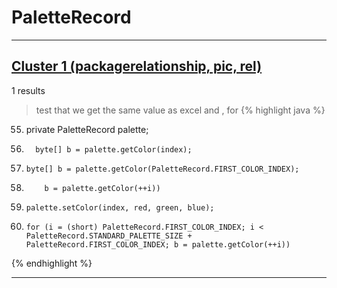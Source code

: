 # PaletteRecord

***

## [Cluster 1 (packagerelationship, pic, rel)](./1)
1 results
> test that we get the same value as excel and , for 
{% highlight java %}
55. private PaletteRecord palette;
74.       byte[] b = palette.getColor(index);
93.     byte[] b = palette.getColor(PaletteRecord.FIRST_COLOR_INDEX);
95.         b = palette.getColor(++i))
143.     palette.setColor(index, red, green, blue);
160.     for (i = (short) PaletteRecord.FIRST_COLOR_INDEX; i < PaletteRecord.STANDARD_PALETTE_SIZE + PaletteRecord.FIRST_COLOR_INDEX; b = palette.getColor(++i))
{% endhighlight %}

***

